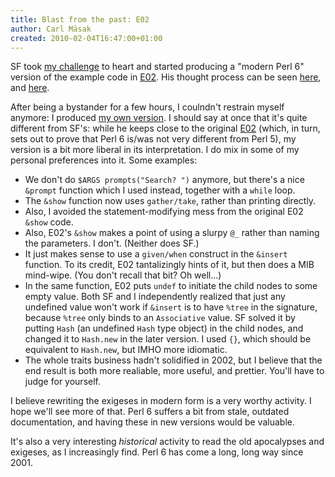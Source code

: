 ```yaml
---
title: Blast from the past: E02
author: Carl Mäsak
created: 2010-02-04T16:47:00+01:00
---
```

SF took [my challenge](http://irclog.perlgeek.de/perl6/2010-02-03#i_1954377) to heart and started producing a "modern Perl 6" version of the example code in [E02](http://dev.perl.org/perl6/doc/design/exe/E02.html). His thought process can be seen [here](http://lastofthecarelessmen.blogspot.com/2010/02/binary-tree.html), and [here](http://lastofthecarelessmen.blogspot.com/2010/02/binary-tree-almost-complete-script.html).

After being a bystander for a few hours, I coulndn't restrain myself anymore: I produced [my own version](http://gist.github.com/294621). I should say at once that it's quite different from SF's: while he keeps close to the original [E02](http://dev.perl.org/perl6/doc/design/exe/E02.html) (which, in turn, sets out to prove that Perl 6 is/was not very different from Perl 5), my version is a bit more liberal in its interpretation. I do mix in some of my personal preferences into it. Some examples:

- We don't do `$ARGS prompts("Search? ")` anymore, but there's a nice `&prompt` function which I used instead, together with a `while` loop.
- The `&show` function now uses `gather/take`, rather than printing directly.
- Also, I avoided the statement-modifying mess from the original E02 `&show` code.
- Also, E02's `&show` makes a point of using a slurpy `@_` rather than naming the parameters. I don't. (Neither does SF.)
- It just makes sense to use a `given/when` construct in the `&insert` function. To its credit, E02 tantalizingly hints of it, but then does a MIB mind-wipe. (You don't recall that bit? Oh well...)
- In the same function, E02 puts `undef` to initiate the child nodes to some empty value. Both SF and I independently realized that just any undefined value won't work if `&insert` is to have `%tree` in the signature, because `%tree` only binds to an `Associative` value. SF solved it by putting `Hash` (an undefined `Hash` type object) in the child nodes, and changed it to `Hash.new` in the later version. I used `{}`, which should be equivalent to `Hash.new`, but IMHO more idiomatic.
- The whole traits business hadn't solidified in 2002, but I believe that the end result is both more realiable, more useful, and prettier. You'll have to judge for yourself.

I believe rewriting the exigeses in modern form is a very worthy activity. I hope we'll see more of that. Perl 6 suffers a bit from stale, outdated documentation, and having these in new versions would be valuable.

It's also a very interesting *historical* activity to read the old apocalypses and exigeses, as I increasingly find. Perl 6 has come a long, long way since 2001.



